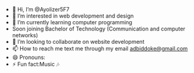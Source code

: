 - 👋 Hi, I’m @Ayolizer5F7
- 👀 I’m interested in web development and design 
- 🌱 I’m currently learning computer programming 
- Soon joining Bachelor of Technology (Communication and computer networks)
- 💞️ I’m looking to collaborate on website development 
- 📫 How to reach me text me through my email adbiddoke@gmail.com
- 😄 Pronouns:
- ⚡ Fun fact:Music 🎶 

<!---
Ayolizer5F7/Ayolizer5F7 is a ✨ special ✨ repository because its `README.md` (this file) appears on your GitHub profile.
You can click the Preview link to take a look at your changes.
--->
